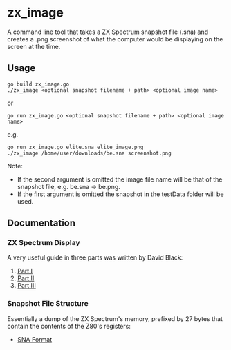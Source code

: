 # zx_image
A command line tool that takes a ZX Spectrum snapshot file (.sna) and creates a .png screenshot of what the computer would be displaying on the screen at the time.

## Usage
```
go build zx_image.go
./zx_image <optional snapshot filename + path> <optional image name>
```
or
```
go run zx_image.go <optional snapshot filename + path> <optional image name>
```

e.g.
```
go run zx_image.go elite.sna elite_image.png
./zx_image /home/user/downloads/be.sna screenshot.png
```

Note: 
- If the second argument is omitted the image file name will be that of the snapshot file, e.g. be.sna -> be.png.
- If the first argument is omitted the snapshot in the testData folder will be used.


## Documentation

### ZX Spectrum Display
A very useful guide in three parts was written by David Black:
1. [Part I](http://www.overtakenbyevents.com/lets-talk-about-the-zx-specrum-screen-layout/)
2. [Part II](http://www.overtakenbyevents.com/lets-talk-about-the-zx-specrum-screen-layout-part-two/)
3. [Part III](http://www.overtakenbyevents.com/lets-talk-about-the-zx-specrum-screen-layout-part-three/)

### Snapshot File Structure
Essentially a dump of the ZX Spectrum's memory, prefixed by 27 bytes that contain the contents of the Z80's registers:
- [SNA Format](https://sinclair.wiki.zxnet.co.uk/wiki/SNA_format)
